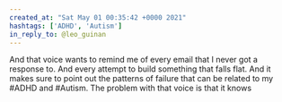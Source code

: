 ```yaml
---
created_at: "Sat May 01 00:35:42 +0000 2021"
hashtags: ['ADHD', 'Autism']
in_reply_to: @leo_guinan
---
```


And that voice wants to remind me of every email that I never got a response to. And every attempt to build something that falls flat. And it makes sure to point out the patterns of failure that can be related to my #ADHD and #Autism. The problem with that voice is that it knows